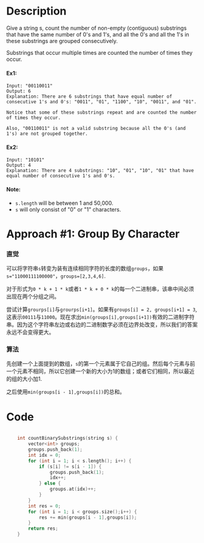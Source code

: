 # Description

Give a string s, count the number of non-empty (contiguous) substrings that have the same number of 0's and 1's, and all the 0's and all the 1's in these substrings are grouped consecutively.

Substrings that occur multiple times are counted the number of times they occur.

#### Ex1:

```
Input: "00110011"
Output: 6
Explanation: There are 6 substrings that have equal number of consecutive 1's and 0's: "0011", "01", "1100", "10", "0011", and "01".

Notice that some of these substrings repeat and are counted the number of times they occur.

Also, "00110011" is not a valid substring because all the 0's (and 1's) are not grouped together.

```

#### Ex2:

```
Input: "10101"
Output: 4
Explanation: There are 4 substrings: "10", "01", "10", "01" that have equal number of consecutive 1's and 0's.

```

#### Note:

* `s.length` will be between 1 and 50,000.
* `s` will only consist of "0" or "1" characters.

# Approach #1: Group By Character 

### 直觉

可以将字符串`s`转变为装有连续相同字符的长度的数组`groups`，如果`s="11000111100000"`，`groups=[2,3,4,6]`.

对于形式为`0 * k + 1 * k`或者`1 * k + 0 * k`的每一个二进制串，该串中间必须出现在两个分组之间。

尝试计算`grourps[i]`与`grourps[i+1]`。如果有`groups[i] = 2, groups[i+1] = 3`,这表示`00111`与`11000`。现在求出`min(groups[i],groups[i+1])`有效的二进制字符串。因为这个字符串左边或右边的二进制数字必须在边界处改变，所以我们的答案永远不会变得更大。

### 算法

先创建一个上面提到的数组，`s`的第一个元素属于它自己的组。然后每个元素与前一个元素不相同，所以它创建一个新的大小为1的数组；或者它们相同，所以最近的组的大小加1.

之后使用`min(groups[i - 1],groups[i])`的总和。

# Code

```c++

    int countBinarySubstrings(string s) {
        vector<int> groups;
        groups.push_back(1);
        int idx = 0;
        for (int i = 1; i < s.length(); i++) {
            if (s[i] != s[i - 1]) {
                groups.push_back(1);
                idx++;
            } else {
                groups.at(idx)++;
            }
        }
        int res = 0;
        for (int i = 1; i < groups.size();i++) {
            res += min(groups[i - 1],groups[i]);
        }
        return res;
    }

```

